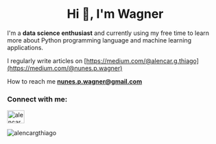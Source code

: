 <h1 align="center">Hi 👋, I'm Wagner</h1>

I'm a **data science enthusiast** and currently using my free time to learn more about Python programming language and machine learning applications.

I regularly write articles on [https://medium.com/@alencar.g.thiago](https://medium.com/@nunes.p.wagner)

How to reach me **nunes.p.wagner@gmail.com**

<h3 align="left">Connect with me:</h3>
<p align="left">
<a href="https://linkedin.com/in/alencargthiago" target="blank"><img align="center" src="https://raw.githubusercontent.com/rahuldkjain/github-profile-readme-generator/master/src/images/icons/Social/linked-in-alt.svg" alt="alencargthiago" height="30" width="40" /></a>
</p>


<p><img align="center" src="https://github-readme-stats.vercel.app/api/top-langs?username=alencargthiago&show_icons=true&locale=en&layout=compact" alt="alencargthiago" /></p>


